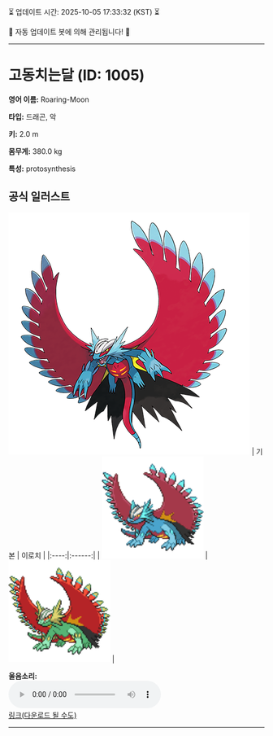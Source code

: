 
⏳ 업데이트 시간: 2025-10-05 17:33:32 (KST) ⏳

🤖 자동 업데이트 봇에 의해 관리됩니다! 🤖

---

# 고동치는달 (ID: 1005)
**영어 이름:** Roaring-Moon

**타입:** 드래곤, 악

**키:** 2.0 m

**몸무게:** 380.0 kg

**특성:** protosynthesis

## 공식 일러스트
![](https://raw.githubusercontent.com/PokeAPI/sprites/master/sprites/pokemon/other/official-artwork/1005.png)
| 기본 | 이로치 |
|:----:|:------:|
| <img src="https://raw.githubusercontent.com/PokeAPI/sprites/master/sprites/pokemon/1005.png" width="200"> | <img src="https://raw.githubusercontent.com/PokeAPI/sprites/master/sprites/pokemon/shiny/1005.png" width="200"> |

**울음소리:**<br><audio controls src="https://raw.githubusercontent.com/PokeAPI/cries/main/cries/pokemon/latest/1005.ogg"></audio><br> [링크(다운로드 될 수도)](https://raw.githubusercontent.com/PokeAPI/cries/main/cries/pokemon/latest/1005.ogg)


---
